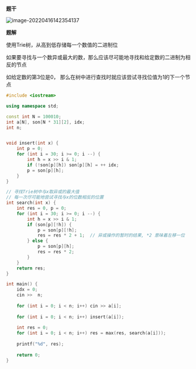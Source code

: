 **题干**

![image-20220416142354137](https://cdn.jsdelivr.net/gh/liver0377/images@main/img/image-20220416142354137.png)

**题解**

使用Trie树，从高到低存储每一个数值的二进制位

如果要寻找与一个数异或最大的数，那么应该尽可能地寻找和给定数的二进制为相反的节点

如给定数的第3位是0， 那么在树中进行查找时就应该尝试寻找位值为1的下一个节点

```cpp
#include <iostream>

using namespace std;

const int N = 100010;
int a[N], son[N * 31][2], idx;
int n;


void insert(int x) {
    int p = 0;
    for (int i = 30; i >= 0; i --) {
        int h = x >> i & 1;
        if (!son[p][h]) son[p][h] = ++ idx;
        p = son[p][h];
    }
}

// 寻找Trie树中与x取异或的最大值
// 每一次尽可能地尝试寻找与x的位数相反的位置
int search(int x) {
    int res = 0, p = 0;
    for (int i = 30; i >= 0; i --) {
        int h = x >> i & 1;
        if (son[p][!h]) {
            p = son[p][!h];
            res = res * 2 + 1;  // 异或操作的暂时的结果, *2 意味着左移一位
        } else {
            p = son[p][h];
            res = res * 2;
        }
    }
    return res;
}

int main() {
    idx = 0;
    cin >>  n;
    
    for (int i = 0; i < n; i++) cin >> a[i];
    
    for (int i = 0; i < n; i++) insert(a[i]);
    
    int res = 0;
    for (int i = 0; i < n; i++) res = max(res, search(a[i]));
    
    printf("%d", res);
    
    return 0;
}
```

